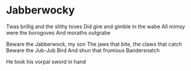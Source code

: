 # Jabberwocky

Twas brillig and the slithy toves
Did gire and gimble in the wabe
All mimsy were the borogoves
And moraths outgrabe

Beware the Jabberwock, my son
The jaws that bite, the claws that catch
Beware the Jub-Jub Bird
And shun that frumious Bandersnatch

He took his vorpal sword in hand


